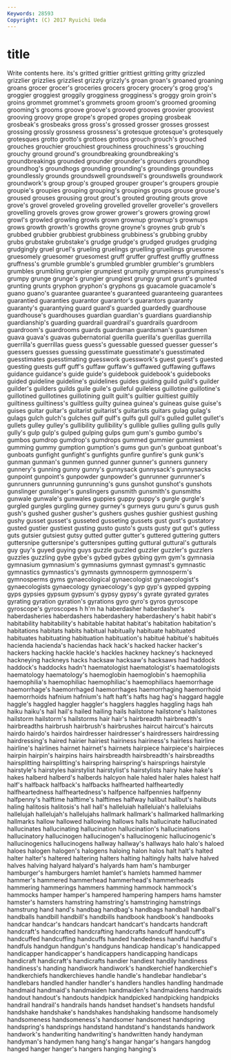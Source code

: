 ```yaml
---
Keywords: 28593 
Copyright: (C) 2017 Ryuichi Ueda
---
```


# title

Write contents here.
its's gritted grittier grittiest gritting gritty grizzled grizzlier grizzlies grizzliest
grizzly grizzly's groan groan's groaned groaning groans grocer grocer's groceries
grocers grocery grocery's grog grog's groggier groggiest groggily grogginess grogginess's
groggy groin groin's groins grommet grommet's grommets groom groom's groomed
grooming grooming's grooms groove groove's grooved grooves groovier grooviest grooving
groovy grope grope's groped gropes groping grosbeak grosbeak's grosbeaks gross
gross's grossed grosser grosses grossest grossing grossly grossness grossness's grotesque
grotesque's grotesquely grotesques grotto grotto's grottoes grottos grouch grouch's grouched
grouches grouchier grouchiest grouchiness grouchiness's grouching grouchy ground ground's groundbreaking
groundbreaking's groundbreakings grounded grounder grounder's grounders groundhog groundhog's groundhogs grounding
grounding's groundings groundless groundlessly grounds groundswell groundswell's groundswells groundwork groundwork's
group group's grouped grouper grouper's groupers groupie groupie's groupies grouping
grouping's groupings groups grouse grouse's groused grouses grousing grout grout's
grouted grouting grouts grove grove's grovel groveled groveling grovelled groveller
groveller's grovellers grovelling grovels groves grow grower grower's growers growing
growl growl's growled growling growls grown grownup grownup's grownups grows
growth growth's growths groyne groyne's groynes grub grub's grubbed grubbier
grubbiest grubbiness grubbiness's grubbing grubby grubs grubstake grubstake's grudge grudge's
grudged grudges grudging grudgingly gruel gruel's grueling gruelings gruelling gruellings
gruesome gruesomely gruesomer gruesomest gruff gruffer gruffest gruffly gruffness gruffness's
grumble grumble's grumbled grumbler grumbler's grumblers grumbles grumbling grumpier grumpiest
grumpily grumpiness grumpiness's grumpy grunge grunge's grungier grungiest grungy grunt
grunt's grunted grunting grunts gryphon gryphon's gryphons gs guacamole guacamole's
guano guano's guarantee guarantee's guaranteed guaranteeing guarantees guarantied guaranties guarantor
guarantor's guarantors guaranty guaranty's guarantying guard guard's guarded guardedly guardhouse
guardhouse's guardhouses guardian guardian's guardians guardianship guardianship's guarding guardrail guardrail's
guardrails guardroom guardroom's guardrooms guards guardsman guardsman's guardsmen guava guava's
guavas gubernatorial guerilla guerilla's guerillas guerrilla guerrilla's guerrillas guess guess's
guessable guessed guesser guesser's guessers guesses guessing guesstimate guesstimate's guesstimated
guesstimates guesstimating guesswork guesswork's guest guest's guested guesting guests guff
guff's guffaw guffaw's guffawed guffawing guffaws guidance guidance's guide guide's
guidebook guidebook's guidebooks guided guideline guideline's guidelines guides guiding guild
guild's guilder guilder's guilders guilds guile guile's guileful guileless guillotine
guillotine's guillotined guillotines guillotining guilt guilt's guiltier guiltiest guiltily guiltiness
guiltiness's guiltless guilty guinea guinea's guineas guise guise's guises guitar
guitar's guitarist guitarist's guitarists guitars gulag gulag's gulags gulch gulch's
gulches gulf gulf's gulfs gull gull's gulled gullet gullet's gullets
gulley gulley's gullibility gullibility's gullible gullies gulling gulls gully gully's
gulp gulp's gulped gulping gulps gum gum's gumbo gumbo's gumbos
gumdrop gumdrop's gumdrops gummed gummier gummiest gumming gummy gumption gumption's
gums gun gun's gunboat gunboat's gunboats gunfight gunfight's gunfights gunfire
gunfire's gunk gunk's gunman gunman's gunmen gunned gunner gunner's gunners
gunnery gunnery's gunning gunny gunny's gunnysack gunnysack's gunnysacks gunpoint gunpoint's
gunpowder gunpowder's gunrunner gunrunner's gunrunners gunrunning gunrunning's guns gunshot gunshot's
gunshots gunslinger gunslinger's gunslingers gunsmith gunsmith's gunsmiths gunwale gunwale's gunwales
guppies guppy guppy's gurgle gurgle's gurgled gurgles gurgling gurney gurney's
gurneys guru guru's gurus gush gush's gushed gusher gusher's gushers
gushes gushier gushiest gushing gushy gusset gusset's gusseted gusseting gussets
gust gust's gustatory gusted gustier gustiest gusting gusto gusto's gusts
gusty gut gut's gutless guts gutsier gutsiest gutsy gutted gutter
gutter's guttered guttering gutters guttersnipe guttersnipe's guttersnipes gutting guttural guttural's
gutturals guy guy's guyed guying guys guzzle guzzled guzzler guzzler's
guzzlers guzzles guzzling gybe gybe's gybed gybes gybing gym gym's
gymnasia gymnasium gymnasium's gymnasiums gymnast gymnast's gymnastic gymnastics gymnastics's gymnasts
gymnosperm gymnosperm's gymnosperms gyms gynaecological gynaecologist gynaecologist's gynaecologists gynaecology gynaecology's
gyp gyp's gypped gypping gyps gypsies gypsum gypsum's gypsy gypsy's
gyrate gyrated gyrates gyrating gyration gyration's gyrations gyro gyro's gyros
gyroscope gyroscope's gyroscopes h h'm ha haberdasher haberdasher's haberdasheries haberdashers
haberdashery haberdashery's habit habit's habitability habitability's habitable habitat habitat's habitation
habitation's habitations habitats habits habitual habitually habituate habituated habituates habituating
habituation habituation's habitué habitué's habitués hacienda hacienda's haciendas hack hack's
hacked hacker hacker's hackers hacking hackle hackle's hackles hackney hackney's
hackneyed hackneying hackneys hacks hacksaw hacksaw's hacksaws had haddock haddock's
haddocks hadn't haematologist haematologist's haematologists haematology haematology's haemoglobin haemoglobin's haemophilia
haemophilia's haemophiliac haemophiliac's haemophiliacs haemorrhage haemorrhage's haemorrhaged haemorrhages haemorrhaging haemorrhoid
haemorrhoids hafnium hafnium's haft haft's hafts hag hag's haggard haggle
haggle's haggled haggler haggler's hagglers haggles haggling hags hah haiku
haiku's hail hail's hailed hailing hails hailstone hailstone's hailstones hailstorm
hailstorm's hailstorms hair hair's hairbreadth hairbreadth's hairbreadths hairbrush hairbrush's hairbrushes
haircut haircut's haircuts hairdo hairdo's hairdos hairdresser hairdresser's hairdressers hairdressing
hairdressing's haired hairier hairiest hairiness hairiness's hairless hairline hairline's hairlines
hairnet hairnet's hairnets hairpiece hairpiece's hairpieces hairpin hairpin's hairpins hairs
hairsbreadth hairsbreadth's hairsbreadths hairsplitting hairsplitting's hairspring hairspring's hairsprings hairstyle hairstyle's
hairstyles hairstylist hairstylist's hairstylists hairy hake hake's hakes halberd halberd's
halberds halcyon hale haled haler hales halest half half's halfback
halfback's halfbacks halfhearted halfheartedly halfheartedness halfheartedness's halfpence halfpennies halfpenny halfpenny's
halftime halftime's halftimes halfway halibut halibut's halibuts haling halitosis halitosis's
hall hall's halleluiah halleluiah's halleluiahs hallelujah hallelujah's hallelujahs hallmark hallmark's
hallmarked hallmarking hallmarks hallow hallowed hallowing hallows halls hallucinate hallucinated
hallucinates hallucinating hallucination hallucination's hallucinations hallucinatory hallucinogen hallucinogen's hallucinogenic hallucinogenic's
hallucinogenics hallucinogens hallway hallway's hallways halo halo's haloed haloes halogen
halogen's halogens haloing halon halos halt halt's halted halter halter's
haltered haltering halters halting haltingly halts halve halved halves halving
halyard halyard's halyards ham ham's hamburger hamburger's hamburgers hamlet hamlet's
hamlets hammed hammer hammer's hammered hammerhead hammerhead's hammerheads hammering hammerings
hammers hamming hammock hammock's hammocks hamper hamper's hampered hampering hampers
hams hamster hamster's hamsters hamstring hamstring's hamstringing hamstrings hamstrung hand
hand's handbag handbag's handbags handball handball's handballs handbill handbill's handbills
handbook handbook's handbooks handcar handcar's handcars handcart handcart's handcarts handcraft
handcraft's handcrafted handcrafting handcrafts handcuff handcuff's handcuffed handcuffing handcuffs handed
handedness handful handful's handfuls handgun handgun's handguns handicap handicap's handicapped
handicapper handicapper's handicappers handicapping handicaps handicraft handicraft's handicrafts handier handiest
handily handiness handiness's handing handiwork handiwork's handkerchief handkerchief's handkerchiefs handkerchieves
handle handle's handlebar handlebar's handlebars handled handler handler's handlers handles
handling handmade handmaid handmaid's handmaiden handmaiden's handmaidens handmaids handout handout's
handouts handpick handpicked handpicking handpicks handrail handrail's handrails hands handset
handset's handsets handsful handshake handshake's handshakes handshaking handsome handsomely handsomeness
handsomeness's handsomer handsomest handspring handspring's handsprings handstand handstand's handstands handwork
handwork's handwriting handwriting's handwritten handy handyman handyman's handymen hang hang's
hangar hangar's hangars hangdog hanged hanger hanger's hangers hanging hanging's

